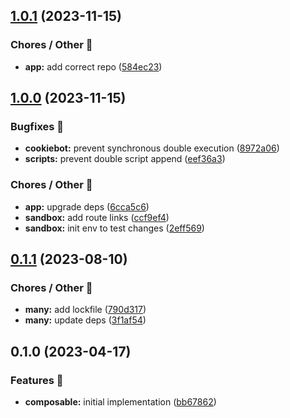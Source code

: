 

## [1.0.1](https://github.com/ambitiondev/vue-cookiebot/compare/1.0.0...1.0.1) (2023-11-15)


### Chores / Other 🧹

* **app:** add correct repo ([584ec23](https://github.com/ambitiondev/vue-cookiebot/commit/584ec23d0c353fa835deb4a1f7a8f4d77fac975f))

## [1.0.0](https://git.netvlies.nl/netvlies/frontend/utility-collection/compare/0.1.1...1.0.0) (2023-11-15)


### Bugfixes 🐛

* **cookiebot:** prevent synchronous double execution ([8972a06](https://git.netvlies.nl/netvlies/frontend/utility-collection/commit/8972a06c7fe87c3e1080f48cd338d32a1d742273))
* **scripts:** prevent double script append ([eef36a3](https://git.netvlies.nl/netvlies/frontend/utility-collection/commit/eef36a3c1192dc981d8df115546e246954ad4abd))


### Chores / Other 🧹

* **app:** upgrade deps ([6cca5c6](https://git.netvlies.nl/netvlies/frontend/utility-collection/commit/6cca5c6dbdd84aeb7ab7ebd8660a1c5535d48ba3))
* **sandbox:** add route links ([ccf9ef4](https://git.netvlies.nl/netvlies/frontend/utility-collection/commit/ccf9ef4ad51e2b10c3776f5f98a32613bd3222cf))
* **sandbox:** init env to test changes ([2eff569](https://git.netvlies.nl/netvlies/frontend/utility-collection/commit/2eff56982b03d087bdb7d104962812d21727b529))

## [0.1.1](https://git.netvlies.nl/netvlies/frontend/utility-collection/compare/0.1.0...0.1.1) (2023-08-10)


### Chores / Other 🧹

* **many:** add lockfile ([790d317](https://git.netvlies.nl/netvlies/frontend/utility-collection/commit/790d3171793b5364ec3d5f08d3f64e6be84a0ae5))
* **many:** update deps ([3f1af54](https://git.netvlies.nl/netvlies/frontend/utility-collection/commit/3f1af549f07cdab28fe55e48696a7b28bc7ef30e))

## 0.1.0 (2023-04-17)


### Features 🚀

* **composable:** initial implementation ([bb67862](https://git.netvlies.nl/netvlies/frontend/utility-collection/commit/bb67862ba9080e37347c316dea0d358ff89b7d80))
